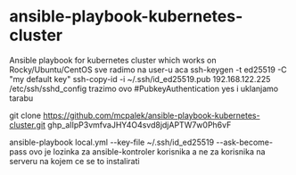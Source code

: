 # ansible-playbook-kubernetes-cluster
Ansible playbook for kubernetes cluster which works on Rocky/Ubuntu/CentOS
sve radimo na user-u aca
ssh-keygen -t ed25519 -C "my default key" 
ssh-copy-id -i ~/.ssh/id_ed25519.pub 192.168.122.225
/etc/ssh/sshd_config
trazimo ovo  #PubkeyAuthentication yes i uklanjamo tarabu

git clone https://github.com/mcpalek/ansible-playbook-kubernetes-cluster.git
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

ansible-playbook local.yml --key-file ~/.ssh/id_ed25519 --ask-become-pass  ovo je lozinka za ansible-kontroler korisnika a ne za korisnika na serveru na kojem ce se to instalirati